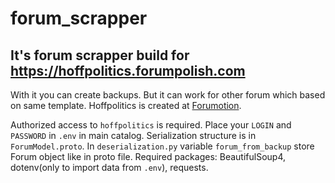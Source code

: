 # forum_scrapper

## It's forum scrapper build for https://hoffpolitics.forumpolish.com
With it you can create backups. 
But it can work for other forum which based on same template. Hoffpolitics is created at [Forumotion](https://forumotion.com).

Authorized access to `hoffpolitics` is required. 
Place your `LOGIN` and `PASSWORD` in `.env` in main catalog.
Serialization structure is in `ForumModel.proto`.
In `deserialization.py` variable `forum_from_backup` store Forum object like in proto file. 
Required packages:
BeautifulSoup4, dotenv(only to import data from `.env`), requests.
